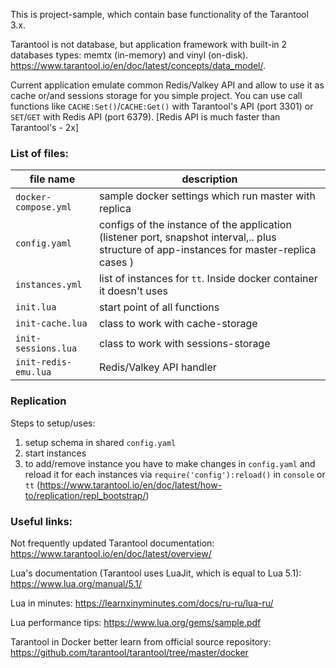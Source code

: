 This is project-sample, which contain base functionality of the Tarantool 3.x.

Tarantool is not database, but application framework with built-in 2 databases types: memtx (in-memory) and vinyl (on-disk). https://www.tarantool.io/en/doc/latest/concepts/data_model/.

Current application emulate common Redis/Valkey API and allow to use it as cache or/and sessions storage for you simple project. You can use call functions like `CACHE:Set()`/`CACHE:Get()` with Tarantool's API (port 3301) or `SET`/`GET` with Redis API (port 6379). [Redis API is much faster than Tarantool's - 2x]

### List of files:

| file name            | description |
| ---                  | --- |
| `docker-compose.yml` | sample docker settings which run master with replica |
| `config.yaml`        | configs of the instance of the application (listener port, snapshot interval,.. plus structure of app-instances for master-replica cases )  |
| `instances.yml`      | list of instances for `tt`. Inside docker container it doesn't uses |
| `init.lua`           | start point of all functions |
| `init-cache.lua`     | class to work with cache-storage |
| `init-sessions.lua`  | class to work with sessions-storage  |
| `init-redis-emu.lua` | Redis/Valkey API handler |


### Replication
Steps to setup/uses:

1. setup schema in shared `config.yaml`
2. start instances
3. to add/remove instance you have to make changes in `config.yaml` and reload it for each instances via `require('config'):reload()` in `console` or `tt` (https://www.tarantool.io/en/doc/latest/how-to/replication/repl_bootstrap/)


### Useful links:
Not frequently updated Tarantool documentation:
https://www.tarantool.io/en/doc/latest/overview/

Lua's documentation (Tarantool uses LuaJit, which is equal to Lua 5.1):
https://www.lua.org/manual/5.1/

Lua in minutes:
https://learnxinyminutes.com/docs/ru-ru/lua-ru/

Lua performance tips: https://www.lua.org/gems/sample.pdf

Tarantool in Docker better learn from official source repository:
https://github.com/tarantool/tarantool/tree/master/docker
